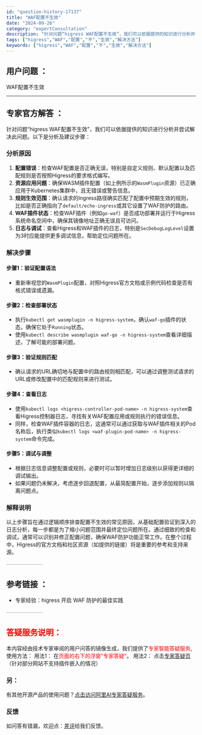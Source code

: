 ```yaml
---
id: "question-history-17137"
title: "WAF配置不生效"
date: "2024-09-26"
category: "expertConsultation"
description: "针对问题“higress WAF配置不生效”，我们可以依据提供的知识进行分析并尝试解决此问题。以下是分析及建议步骤：### 分析原因1. **配置错误**：检查WAF配置是否正确无误，特别是自定义规则、默认配置以及匹配规则是否按照Higress的要求格式编写。2. **资源应用问题**：确保WASM"
tags: ["higress","WAF","配置","不","生效","解决方法"]
keywords: ["higress","WAF","配置","不","生效","解决方法"]
---
```


## 用户问题 ： 
 WAF配置不生效  

---------------
## 专家官方解答 ：

针对问题“higress WAF配置不生效”，我们可以依据提供的知识进行分析并尝试解决此问题。以下是分析及建议步骤：

### 分析原因

1. **配置错误**：检查WAF配置是否正确无误，特别是自定义规则、默认配置以及匹配规则是否按照Higress的要求格式编写。
2. **资源应用问题**：确保WASM插件配置（如上例所示的`WasmPlugin`资源）已正确应用于Kubernetes集群中，且无错误或警告信息。
3. **规则生效范围**：确认请求的Ingress路径确实匹配了配置中预期生效的规则，比如是否正确指向了`default/echo-ingress`或其它设置了WAF防护的路由。
4. **WAF插件状态**：检查WAF插件（例如`go-waf`）是否成功部署并运行于Higress系统命名空间中，确保其镜像地址正确无误且可访问。
5. **日志与调试**：查看Higress和WAF插件的日志，特别是`SecDebugLogLevel`设置为3时应能提供更多调试信息，帮助定位问题所在。

### 解决步骤

#### 步骤1：验证配置语法
- 重新审视您的`WasmPlugin`配置，对照Higress官方文档或示例代码检查是否有格式错误或遗漏。

#### 步骤2：检查部署状态
- 执行`kubectl get wasmplugin -n higress-system`，确认`waf-go`插件的状态，确保它处于`Running`状态。
- 使用`kubectl describe wasmplugin waf-go -n higress-system`查看详细描述，了解可能的部署问题。

#### 步骤3：验证规则匹配
- 确认请求的URL确切地与配置中的路由规则相匹配，可以通过调整测试请求的URL或修改配置中的匹配规则来进行测试。

#### 步骤4：查看日志
- 使用`kubectl logs <higress-controller-pod-name> -n higress-system`查看Higress控制器日志，寻找有关WAF配置应用或规则执行的错误信息。
- 同样，检查WAF插件容器的日志，这通常可以通过获取与WAF插件相关的Pod名称后，执行类似`kubectl logs <waf-plugin-pod-name> -n higress-system`命令完成。

#### 步骤5：调试与调整
- 根据日志信息调整配置或规则，必要时可以暂时增加日志级别以获得更详细的调试输出。
- 如果问题仍未解决，考虑逐步回退配置，从最简配置开始，逐步添加规则以隔离问题点。

### 解释说明
以上步骤旨在通过逻辑顺序排查配置不生效的常见原因，从基础配置验证到深入的日志分析，每一步都是为了缩小问题范围并最终定位问题所在。通过细致的检查和调试，通常可以识别并修正配置问题，确保WAF防护功能正常工作。在整个过程中，Higress的官方文档和社区资源（如提供的链接）将是重要的参考和支持来源。


<font color="#949494">---------------</font> 


## 参考链接 ：

* 专家经验：higress 开启 WAF 防护的最佳实践 


 <font color="#949494">---------------</font> 
 


## <font color="#FF0000">答疑服务说明：</font> 

本内容经由技术专家审阅的用户问答的镜像生成，我们提供了<font color="#FF0000">专家智能答疑服务</font>,使用方法：
用法1： 在<font color="#FF0000">页面的右下的浮窗”专家答疑“</font>。
用法2： 点击[专家答疑页](https://answer.opensource.alibaba.com/docs/intro)（针对部分网站不支持插件嵌入的情况）
### 另：


有其他开源产品的使用问题？[点击访问阿里AI专家答疑服务](https://answer.opensource.alibaba.com/docs/intro)。
### 反馈
如问答有错漏，欢迎点：[差评](https://ai.nacos.io/user/feedbackByEnhancerGradePOJOID?enhancerGradePOJOId=17149)给我们反馈。

